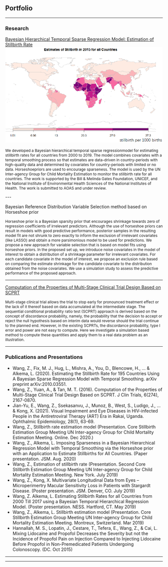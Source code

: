 ## Portfolio

---

### Research 

<a href="https://arxiv.org/abs/2010.03551">Bayesian Hierarchical Temporal Sparse Regression Model: Estimation of Stillbirth Rate</a>
<img src="images/worldmap.png" >

<p style="font-size:12px"> We developed a Bayesian hierarchical temporal sparse regressionmodel for estimating stillbirth rates for all countries from 2000 to 2019. The model combines covariates with a temporal smoothing process so that estimates are data-driven in country-periods with high-quality data and determined by covariates for country-periods with limited or no data. Horseshoepriors are used to encourage sparseness. The model is used by the UN Inter-agency Group for Child Mortality Estimation to monitor the stillbirth rate for all countries. The work is supported by the Bill & Melinda Gates Foundation, UNICEF, and the National Institute of Environmental Health Sciences of the National Institutes of Health. The work is submitted to AOAS and under review. </p>
---

<a> Bayesian Reference Distribution Variable Selection method based on Horseshoe prior </a>

<p style="font-size:12px"> Horseshoe prior is a Bayesian sparsity prior that encourages shrinkage towards zero of regression coefficients of irrelevant predictors. 
Although the use of horseshoe priors can result in models with good predictive performance, posterior samples in the resulting model fit are not shrunk to zero exactly to inform the exclusion of irrelevant covariates (like LASSO) and obtain a more parsimonious model to be used for predictions. We propose a new approach for variable selection that is based on model fits using horseshoe priors. In the proposed set up, we introduce noise covariates in the model of interest to obtain a distribution of a shrinkage parameter for irrelevant covariates. For each candidate covariate in the model of interest, we propose an exclusion rule based on comparing the estimate shrinkage for the candidate covariate to the distribution obtained from the noise covariates. We use a simulation study to assess the predictive performance of the proposed approach. </p>

---
<a href= "https://www.longdom.org/open-access/computation-of-the-properties-of-multistage-clinical-trial-design-basedon-scprt-2167-0870-1000274.pdf"> Computation of the Properties of Multi-Stage Clinical Trial Design Based on SCPRT </a>

<p style="font-size:12px">Multi-stage clinical trial allows the trial to stop early for pronounced treatment effect or the lack of it thereof based on data accumulated at the intermediate stage. The sequential conditional probability ratio test (SCPRT) approach is derived based on the concept of discordance probability, namely, the probability that the decision to accept or reject the null hypothesis based on interim data would reverse should the trial continue to the planned end. However, in the existing SCPRTs, the discordance probability, type I error and power are not easy to compute. Here we investigate a simulation based method to compute these quantities and apply them to a real data problem as an illustration.</p>

---

### Publications and Presentations

- Wang, Z., Fix, M. J., Hug, L., Mishra, A., You, D., Blencowe, H., ... & Alkema, L. (2020). Estimating the Stillbirth Rate for 195 Countries Using A Bayesian Sparse Regression Model with Temporal Smoothing. arXiv preprint arXiv:2010.03551.
- Wang, Z., Yuan, A., & Tan, M. T. (2016). Computation of the Properties of Multi-Stage Clinical Trial Design Based on SCPRT. J Clin Trials, 6(274), 2167-0870.
- Jian-Yu, E., Wang, Z., Ssekasanvu, J., Munoz, B., West, S., Ludigo, J., ... & Kong, X. (2021). Visual Impairment and Eye Diseases in HIV-infected People in the Antiretroviral Therapy (ART) Era in Rakai, Uganda. Ophthalmic Epidemiology, 28(1), 63-69.
- Wang, Z., Stillbirth rate estimation model (Presentation. Core Stillbirth Estimation Group Meeting UN Inter-agency Group for Child Mortality Estimation Meeting. Online. Dec 2020.)
- Wang, Z., Alkema, L. Imposing Sparseness in a Bayesian Hierarchical Regression Model with Temporal Smoothing via the Horseshoe prior with an Application to Estimate Stillbirths for All Countries. (Paper presentation. JSM. Aug. 2020)
- Wang, Z., Estimation of stillbirth rate (Presentation. Second Core Stillbirth Estimation Group Meeting UN Inter-agency Group for Child Mortality Estimation Meeting. New York. July 2019) 
- Wang, Z., Kong, X. Multivariate Longitudinal Data from Eyes – Microperimertry Macular Sensitivity Loss in Patients with Stargardt Disease. (Poster presentation. JSM. Denver, CO. July 2019)
- Wang, Z. Alkema, L. Estimating Stillbirth Rates for all Countries from 2000 Till 2017 using a Bayesian Temporal Hierarchical Regression Model. (Poster presentation. NESS. Hartford, CT. May 2019)
- Wang, Z., Alkema, L. Stillbirth estimation model (Presentation. Core Stillbirth Estimation Group Meeting UN Inter-agency Group for Child Mortality Estimation Meeting. Montreux, Switzerland. Mar 2019)
- Hannallah, M. S., Lopatin, J., Cestare, T., Tefera, E., Wang, Z., & Cai, L. Mixing Lidocaine and Propofol Decreases the Severity but not the Incidence of Propofol Pain on Injection Compared to Injecting Lidocaine Before Propofol in Non-Premedicated Patients Undergoing Colonoscopy. (DC. Oct 2015)
---




---

